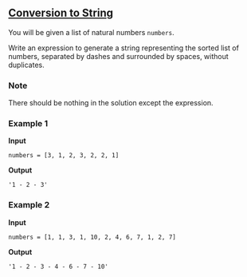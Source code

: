 ## [Conversion to String](../../../solutions/3.3/33_i.py)

You will be given a list of natural numbers `numbers`.

Write an expression to generate a string representing the sorted list of numbers, separated by dashes and surrounded by spaces, without duplicates.

### Note

There should be nothing in the solution except the expression.

### Example 1

__Input__
```plaintext
numbers = [3, 1, 2, 3, 2, 2, 1]
```

__Output__
```plaintext
'1 - 2 - 3'
```

### Example 2

__Input__
```plaintext
numbers = [1, 1, 3, 1, 10, 2, 4, 6, 7, 1, 2, 7]
```

__Output__
```plaintext
'1 - 2 - 3 - 4 - 6 - 7 - 10'
```